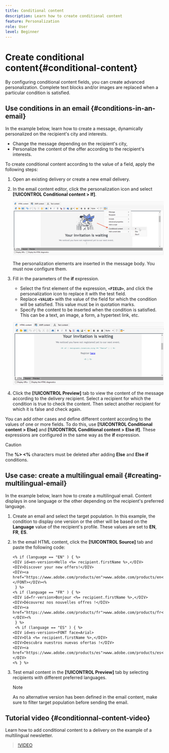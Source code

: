 ```yaml
---
title: Conditional content
description: Learn how to create conditional content 
feature: Personalization
role: User
level: Beginner
---
```


# Create conditional content{#conditional-content}

By configuring conditional content fields, you can create advanced personalization. Complete text blocks and/or images are replaced when a particular condition is satisfied.


## Use conditions in an email {#conditions-in-an-email}

In the example below, learn how to create a message, dynamically personalized on the recipient's city and interests.

* Change the message depending on the recipient's city,
* Personalize the content of the offer according to the recipient's interests.

To create conditional content according to the value of a field, apply the following steps:

1. Open an existing delivery or create a new email delivery.
1. In the email content editor, click the personalization icon and select **[!UICONTROL Conditional content > If]**.

   ![Insert a condition](assets/condition-insert.png)

    The personalization elements are inserted in the message body. You must now configure them.

1. Fill in the parameters of the **if** expression.

    * Select the first element of the expression, **`<FIELD>`**, and click the personalization icon to replace it with the test field.
    * Replace **`<VALUE>`** with the value of the field for which the condition will be satisfied. This value must be in quotation marks.
    * Specify the content to be inserted when the condition is satisfied. This can be a text, an image, a form, a hypertext link, etc.

    ![Condition in an email](assets/condition-in-email.png)

1. Click the **[!UICONTROL Preview]** tab to view the content of the message according to the delivery recipient. Select a recipient for which the condition is true to check the content. Then select another recipient for which it is false and check again.

You can add other cases and define different content according to the values of one or more fields. To do this, use **[!UICONTROL Conditional content > Else]** and **[!UICONTROL Conditional content > Else if]**. These expressions are configured in the same way as the **if** expression.

>[!CAUTION]
>
>The **%> <%** characters must be deleted after adding **Else** and **Else if** conditions.


## Use case: create a multilingual email {#creating-multilingual-email}

In the example below, learn how to create a multilingual email. Content displays in one language or the other depending on the recipient's preferred language.

1. Create an email and select the target population. In this example, the condition to display one version or the other will be based on the **Language** value of the recipient's profile. These values are set to **EN**, **FR**, **ES**.
1. In the email HTML content, click the **[!UICONTROL Source]** tab and paste the following code:

   ```
   <% if (language == "EN" ) { %>
   <DIV id=en-version>Hello <%= recipient.firstName %>,</DIV>
   <DIV>Discover your new offers!</DIV>
   <DIV><a href="https://www.adobe.com/products/en">www.adobe.com/products/en</A></FONT></DIV><%
    } %>
   <% if (language == "FR" ) { %>
   <DIV id=fr-version>Bonjour <%= recipient.firstName %>,</DIV>
   <DIV>Découvrez nos nouvelles offres !</DIV>
   <DIV><a href="https://www.adobe.com/products/fr">www.adobe.com/products/fr</A></DIV><%
    } %>
    <% if (language == "ES" ) { %>
   <DIV id=es-version><FONT face=Arial>
   <DIV>Olà <%= recipient.firstName %>,</DIV>
   <DIV>Descubra nuestros nuevas ofertas !</DIV>
   <DIV><a href="https://www.adobe.com/products/es">www.adobe.com/products/es</A></DIV>
   <% } %>
   ```

1. Test email content in the **[!UICONTROL Preview]** tab by selecting recipients with different preferred languages.

   >[!NOTE]
   >
   >As no alternative version has been defined in the email content, make sure to filter target population before sending the email.

## Tutorial video {#conditionnal-content-video}

Learn how to add conditional content to a delivery on the example of a multilingual newsletter.

>[!VIDEO](https://video.tv.adobe.com/v/335682?quality=12)

